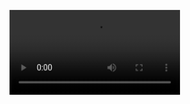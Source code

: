 ![Watch the vidieo](https://github.com/SongKJ00/JumpUP/blob/master/MoleGame/video/testvideo_20170804.mp4)

